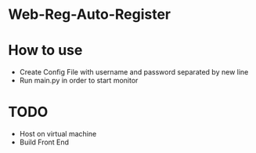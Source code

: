 # Web-Reg-Auto-Register
# **How to use**

- Create Config File with username and password separated by new line
- Run main.py in order to start monitor

# **TODO**
- Host on virtual machine
- Build Front End
